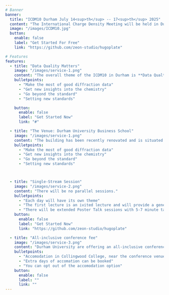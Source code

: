```yaml
---
# Banner
banner:
  title: "ICDM10 Durham July 14<sup>th</sup> -- 17<sup>th</sup> 2025"
  content: "The International Charge Density Meeting will be held in Durham, UK in July 2025."
  image: "/images/ICDM10.jpg"
  button:
    enable: false
    label: "Get Started For Free"
    link: "https://github.com/zeon-studio/hugoplate"

# Features
features:
  - title: "Data Quality Matters"
    image: "/images/service-1.png"
    content: "The overall theme of the ICDM10 in Durham is **Data Qualtiy** and why it matters."
    bulletpoints:
      - "Make the most of good diffraction data"
      - "Get new insights into the chemistry"
      - "Go beyond the standard"
      - "Setting new standards"

    button:
      enable: false
      label: "Get Started Now"
      link: "#"

  - title: "The Venue: Durham University Business School"
    image: "/images/service-1.png"
    content: "The building has been recently renovated and is situated in green surroundings"
    bulletpoints:
      - "Make the most of good diffraction data"
      - "Get new insights into the chemistry"
      - "Go beyond the standard"
      - "Setting new standards"



  - title: "Single-Stream Session"
    image: "/images/service-2.png"
    content: "There will be no parallel sessions."
    bulletpoints:
      - "Each day will have its own theme"
      - "The first lecture is an ivited lecture and will provide a general-audience introduction"
      - "There will be extended Poster Talk sessions with 5-7 minute talks"
    button:
      enable: false
      label: "Get Started Now"
      link: "https://github.com/zeon-studio/hugoplate"

  - title: "All-inclusive conference fee"
    image: "/images/service-3.png"
    content: "Durham University are offering an all-inclusive conference fee at competitive rates. Accomodation, breakfast, tea/coffe, lunch will all be included in the conference fee."
    bulletpoints:
      - "Accomodation in Collingwood College, near the conference venue"
      - "Extra days of accomation can be booked"
      - "You can opt out of the accomodation option"
    button:
      enable: false
      label: ""
      link: ""
---
```

